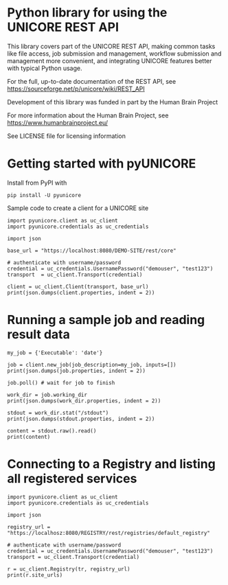 # Python library for using the UNICORE REST API

This library covers part of the UNICORE REST API, making common tasks
like file access, job submission and management, workflow submission
and management more convenient, and integrating UNICORE features better
with typical Python usage.

For the full, up-to-date documentation of the REST API,
see https://sourceforge.net/p/unicore/wiki/REST_API

Development of this library was funded in part by the Human Brain Project

For more information about the Human Brain Project, see https://www.humanbrainproject.eu/

See LICENSE file for licensing information

# Getting started with pyUNICORE

Install from PyPI with

    pip install -U pyunicore

Sample code to create a client for a UNICORE site

    import pyunicore.client as uc_client
    import pyunicore.credentials as uc_credentials
    
    import json
   
    base_url = "https://localhost:8080/DEMO-SITE/rest/core"

    # authenticate with username/password
    credential = uc_credentials.UsernamePassword("demouser", "test123")
    transport  = uc_client.Transport(credential)
    
    client = uc_client.Client(transport, base_url)
    print(json.dumps(client.properties, indent = 2))
    
# Running a sample job and reading result data

    my_job = {'Executable': 'date'}
    
    job = client.new_job(job_description=my_job, inputs=[])
    print(json.dumps(job.properties, indent = 2))
    
    job.poll() # wait for job to finish
 
    work_dir = job.working_dir
    print(json.dumps(work_dir.properties, indent = 2))
    
    stdout = work_dir.stat("/stdout")
    print(json.dumps(stdout.properties, indent = 2))
  
    content = stdout.raw().read()
    print(content)
    
# Connecting to a Registry and listing all registered services

    import pyunicore.client as uc_client
    import pyunicore.credentials as uc_credentials
    
    import json

    registry_url = "https://localhosz:8080/REGISTRY/rest/registries/default_registry"

    # authenticate with username/password
    credential = uc_credentials.UsernamePassword("demouser", "test123")
    transport = uc_client.Transport(credential)
    
    r = uc_client.Registry(tr, registry_url)
    print(r.site_urls)
